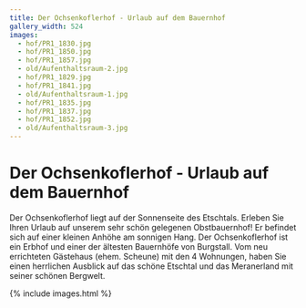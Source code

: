 ```yaml
---
title: Der Ochsenkoflerhof - Urlaub auf dem Bauernhof
gallery_width: 524
images:
  - hof/PR1_1830.jpg
  - hof/PR1_1850.jpg
  - hof/PR1_1857.jpg
  - old/Aufenthaltsraum-2.jpg
  - hof/PR1_1829.jpg
  - hof/PR1_1841.jpg
  - old/Aufenthaltsraum-1.jpg
  - hof/PR1_1835.jpg
  - hof/PR1_1837.jpg
  - hof/PR1_1852.jpg
  - old/Aufenthaltsraum-3.jpg
---
```


# Der Ochsenkoflerhof - Urlaub auf dem Bauernhof

Der Ochsenkoflerhof liegt auf der Sonnenseite des Etschtals. Erleben Sie Ihren Urlaub auf unserem sehr schön gelegenen Obstbauernhof! Er befindet sich auf einer kleinen Anhöhe am sonnigen Hang. Der Ochsenkoflerhof ist ein Erbhof und einer der ältesten Bauernhöfe von Burgstall. Vom neu errichteten Gästehaus (ehem. Scheune) mit den 4 Wohnungen, haben Sie einen herrlichen Ausblick auf das schöne Etschtal und das Meranerland mit seiner schönen Bergwelt.

{% include images.html %}
